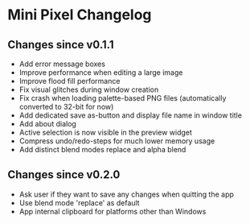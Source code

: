 # Mini Pixel Changelog

## Changes since v0.1.1

* Add error message boxes
* Improve performance when editing a large image
* Improve flood fill performance
* Fix visual glitches during window creation
* Fix crash when loading palette-based PNG files (automatically converted to 32-bit for now)
* Add dedicated save as-button and display file name in window title
* Add about dialog
* Active selection is now visible in the preview widget
* Compress undo/redo-steps for much lower memory usage
* Add distinct blend modes replace and alpha blend

## Changes since v0.2.0

* Ask user if they want to save any changes when quitting the app
* Use blend mode 'replace' as default
* App internal clipboard for platforms other than Windows
